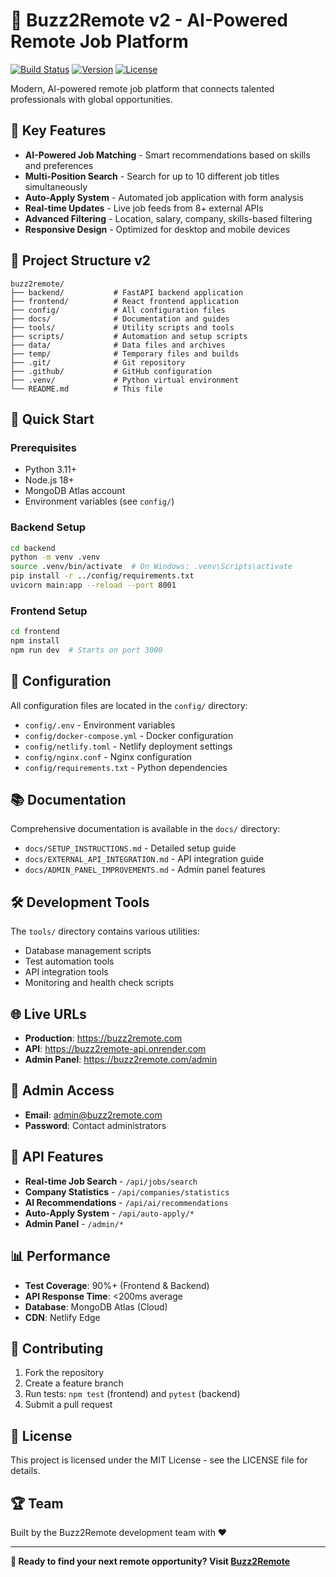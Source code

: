 # 🚀 Buzz2Remote v2 - AI-Powered Remote Job Platform

[![Build Status](https://img.shields.io/badge/build-passing-brightgreen)](https://github.com/buzz2remote) 
[![Version](https://img.shields.io/badge/version-2.0.0-blue)](https://github.com/buzz2remote)
[![License](https://img.shields.io/badge/license-MIT-green)](LICENSE)

Modern, AI-powered remote job platform that connects talented professionals with global opportunities.

## 🌟 Key Features

- **AI-Powered Job Matching** - Smart recommendations based on skills and preferences
- **Multi-Position Search** - Search for up to 10 different job titles simultaneously  
- **Auto-Apply System** - Automated job application with form analysis
- **Real-time Updates** - Live job feeds from 8+ external APIs
- **Advanced Filtering** - Location, salary, company, skills-based filtering
- **Responsive Design** - Optimized for desktop and mobile devices

## 📁 Project Structure v2

```
buzz2remote/
├── backend/           # FastAPI backend application
├── frontend/          # React frontend application  
├── config/            # All configuration files
├── docs/              # Documentation and guides
├── tools/             # Utility scripts and tools
├── scripts/           # Automation and setup scripts
├── data/              # Data files and archives
├── temp/              # Temporary files and builds
├── .git/              # Git repository
├── .github/           # GitHub configuration
├── .venv/             # Python virtual environment
└── README.md          # This file
```

## 🚀 Quick Start

### Prerequisites
- Python 3.11+
- Node.js 18+
- MongoDB Atlas account
- Environment variables (see `config/`)

### Backend Setup
```bash
cd backend
python -m venv .venv
source .venv/bin/activate  # On Windows: .venv\Scripts\activate
pip install -r ../config/requirements.txt
uvicorn main:app --reload --port 8001
```

### Frontend Setup  
```bash
cd frontend
npm install
npm run dev  # Starts on port 3000
```

## 🔧 Configuration

All configuration files are located in the `config/` directory:

- `config/.env` - Environment variables
- `config/docker-compose.yml` - Docker configuration
- `config/netlify.toml` - Netlify deployment settings
- `config/nginx.conf` - Nginx configuration
- `config/requirements.txt` - Python dependencies

## 📚 Documentation

Comprehensive documentation is available in the `docs/` directory:

- `docs/SETUP_INSTRUCTIONS.md` - Detailed setup guide
- `docs/EXTERNAL_API_INTEGRATION.md` - API integration guide
- `docs/ADMIN_PANEL_IMPROVEMENTS.md` - Admin panel features

## 🛠️ Development Tools

The `tools/` directory contains various utilities:

- Database management scripts
- Test automation tools  
- API integration tools
- Monitoring and health check scripts

## 🌐 Live URLs

- **Production**: https://buzz2remote.com
- **API**: https://buzz2remote-api.onrender.com
- **Admin Panel**: https://buzz2remote.com/admin

## 🔑 Admin Access

- **Email**: admin@buzz2remote.com
- **Password**: Contact administrators

## 🎯 API Features

- **Real-time Job Search** - `/api/jobs/search`
- **Company Statistics** - `/api/companies/statistics`  
- **AI Recommendations** - `/api/ai/recommendations`
- **Auto-Apply System** - `/api/auto-apply/*`
- **Admin Panel** - `/admin/*`

## 📊 Performance

- **Test Coverage**: 90%+ (Frontend & Backend)
- **API Response Time**: <200ms average
- **Database**: MongoDB Atlas (Cloud)
- **CDN**: Netlify Edge

## 🤝 Contributing

1. Fork the repository
2. Create a feature branch
3. Run tests: `npm test` (frontend) and `pytest` (backend)
4. Submit a pull request

## 📄 License

This project is licensed under the MIT License - see the LICENSE file for details.

## 🏆 Team

Built by the Buzz2Remote development team with ❤️

---

**🚀 Ready to find your next remote opportunity? Visit [Buzz2Remote](https://buzz2remote.com)** 